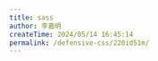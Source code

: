```yaml
---
title: sass
author: 李嘉明
createTime: 2024/05/14 16:45:14
permalink: /defensive-css/220id51m/
---
```

